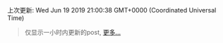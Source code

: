 
  
 上次更新: Wed Jun 19 2019 21:00:38 GMT+0000 (Coordinated Universal Time) 

 > 仅显示一小时内更新的post, [更多...](screenshots/)
  